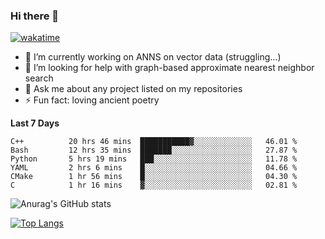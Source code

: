 ### Hi there 👋

[![wakatime](https://wakatime.com/badge/user/8906da98-c623-4aff-ac00-99cb42e09b38.svg)](https://wakatime.com/@8906da98-c623-4aff-ac00-99cb42e09b38)

- 🔭 I’m currently working on ANNS on vector data (struggling...)
- 🤔 I’m looking for help with graph-based approximate nearest neighbor search
- 💬 Ask me about any project listed on my repositories
- ⚡ Fun fact: loving ancient poetry


**Last 7 Days**
<!--START_SECTION:waka-->

```text
C++          20 hrs 46 mins  ███████████▓░░░░░░░░░░░░░   46.01 %
Bash         12 hrs 35 mins  ███████░░░░░░░░░░░░░░░░░░   27.87 %
Python       5 hrs 19 mins   ███░░░░░░░░░░░░░░░░░░░░░░   11.78 %
YAML         2 hrs 6 mins    █░░░░░░░░░░░░░░░░░░░░░░░░   04.66 %
CMake        1 hr 56 mins    █░░░░░░░░░░░░░░░░░░░░░░░░   04.30 %
C            1 hr 16 mins    ▓░░░░░░░░░░░░░░░░░░░░░░░░   02.81 %
```

<!--END_SECTION:waka-->

![Anurag's GitHub stats](https://github-readme-stats.vercel.app/api?username=matchyc&count_private=true&show_icons=true&theme=vue)

[![Top Langs](https://github-readme-stats.vercel.app/api/top-langs/?username=matchyc&langs_count=4&&hide=perl,raku,html,javascript,shell,roff,prolog)](https://github.com/anuraghazra/github-readme-stats)
